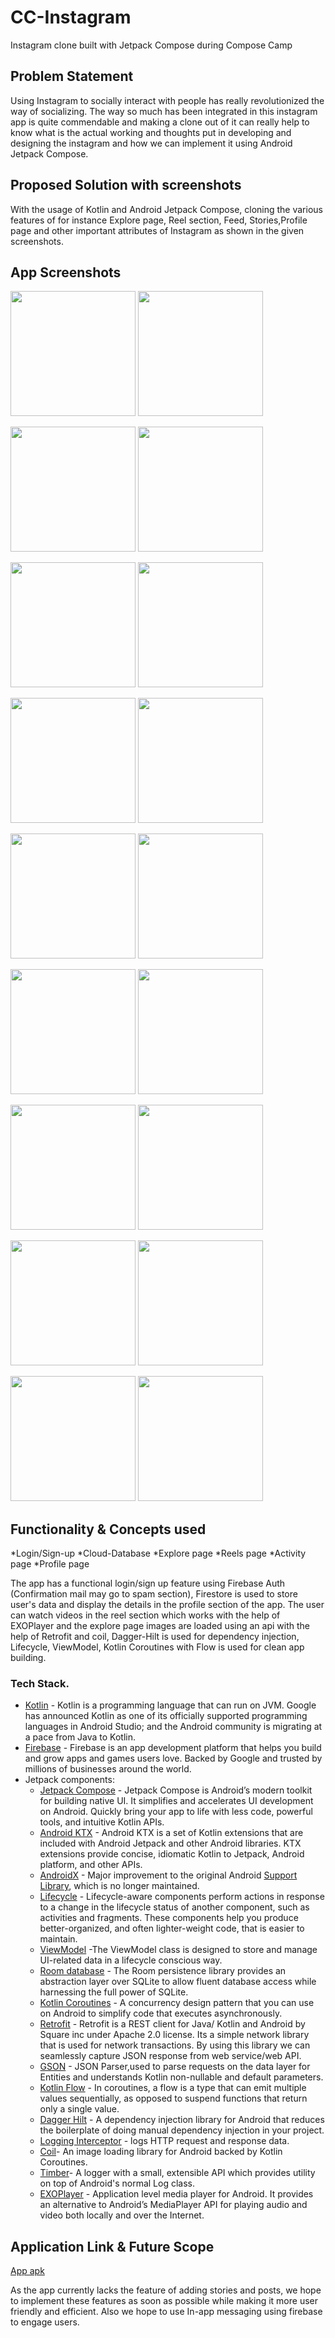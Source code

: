 
# CC-Instagram
Instagram clone built with Jetpack Compose during Compose Camp


## Problem Statement

Using Instagram to socially interact with people has really revolutionized the way of socializing. The way so much has been integrated in this instagram app  is quite commendable and making a clone out of it can really help to know what is the actual working and thoughts put in developing and designing the instagram and how we can implement it using Android Jetpack Compose.

## Proposed Solution with screenshots

With the usage of Kotlin and Android Jetpack Compose, cloning the various features of for instance Explore page, Reel section, Feed, Stories,Profile page and other important attributes of Instagram as shown in the given screenshots.

## App Screenshots


<img src="https://github.com/mshivam019/InstagramClone/blob/master/screenshots/light1.jpg" width="200"> <img src="https://github.com/mshivam019/InstagramClone/blob/master/screenshots/dark1.jpg" width="200">


<img src="https://github.com/mshivam019/InstagramClone/blob/master/screenshots/light2.jpg" width="200"> <img src="https://github.com/mshivam019/InstagramClone/blob/master/screenshots/dark2.jpg" width="200">


<img src="https://github.com/mshivam019/InstagramClone/blob/master/screenshots/light3.jpg" width="200"> <img src="https://github.com/mshivam019/InstagramClone/blob/master/screenshots/dark3.jpg" width="200">


<img src="https://github.com/mshivam019/InstagramClone/blob/master/screenshots/light4.jpg" width="200"> <img src="https://github.com/mshivam019/InstagramClone/blob/master/screenshots/dark4.jpg" width="200">


<img src="https://github.com/mshivam019/InstagramClone/blob/master/screenshots/light5.jpg" width="200"> <img src="https://github.com/mshivam019/InstagramClone/blob/master/screenshots/dark5.jpg" width="200">


<img src="https://github.com/mshivam019/InstagramClone/blob/master/screenshots/light1.jpg" width="200"> <img src="https://github.com/mshivam019/InstagramClone/blob/master/screenshots/dark1.jpg" width="200">


<img src="https://github.com/mshivam019/InstagramClone/blob/master/screenshots/light6.jpg" width="200"> <img src="https://github.com/mshivam019/InstagramClone/blob/master/screenshots/dark6.jpg" width="200">


<img src="https://github.com/mshivam019/InstagramClone/blob/master/screenshots/light7.jpg" width="200"> <img src="https://github.com/mshivam019/InstagramClone/blob/master/screenshots/dark7.jpg" width="200">


<img src="https://github.com/mshivam019/InstagramClone/blob/master/screenshots/light8.jpg" width="200"> <img src="https://github.com/mshivam019/InstagramClone/blob/master/screenshots/dark8.jpg" width="200">


## Functionality & Concepts used

*Login/Sign-up
*Cloud-Database
*Explore page
*Reels page
*Activity page
*Profile page

The app has a functional login/sign up feature using Firebase Auth (Confirmation mail may go to spam section), Firestore is used to store user's data and display the details in the profile section of the app. The user can watch videos in the reel section which works with the help of EXOPlayer and the explore page images are loaded using an api with the help of Retrofit and coil, Dagger-Hilt is used for dependency injection, Lifecycle, ViewModel, Kotlin Coroutines with Flow is used for clean app building. 



### Tech Stack.
- [Kotlin](https://developer.android.com/kotlin) - Kotlin is a programming language that can run on JVM. Google has announced Kotlin as one of its officially supported programming languages in Android Studio; and the Android community is migrating at a pace from Java to Kotlin.
- [Firebase](https://firebase.google.com/) - Firebase is an app development platform that helps you build and grow apps and games users love. Backed by Google and trusted by millions of businesses around the world.
- Jetpack components:
    - [Jetpack Compose](https://developer.android.com/jetpack/compose) - Jetpack Compose is Android’s modern toolkit for building native UI. It simplifies and accelerates UI development on Android. Quickly bring your app to life with less code, powerful tools, and intuitive Kotlin APIs.
    - [Android KTX](https://developer.android.com/kotlin/ktx.html) - Android KTX is a set of Kotlin extensions that are included with Android Jetpack and other Android libraries. KTX extensions provide concise, idiomatic Kotlin to Jetpack, Android platform, and other APIs.
    - [AndroidX](https://developer.android.com/jetpack/androidx) - Major improvement to the original Android [Support Library](https://developer.android.com/topic/libraries/support-library/index), which is no longer maintained.
    - [Lifecycle](https://developer.android.com/topic/libraries/architecture/lifecycle) - Lifecycle-aware components perform actions in response to a change in the lifecycle status of another component, such as activities and fragments. These components help you produce better-organized, and often lighter-weight code, that is easier to maintain.
    - [ViewModel](https://developer.android.com/topic/libraries/architecture/viewmodel) -The ViewModel class is designed to store and manage UI-related data in a lifecycle conscious way.
    - [Room database](https://developer.android.com/training/data-storage/room) - The Room persistence library provides an abstraction layer over SQLite to allow fluent database access while harnessing the full power of SQLite.
    - [Kotlin Coroutines](https://developer.android.com/kotlin/coroutines) - A concurrency design pattern that you can use on Android to simplify code that executes asynchronously.
    - [Retrofit](https://square.github.io/retrofit) -  Retrofit is a REST client for Java/ Kotlin and Android by Square inc under Apache 2.0 license. Its a simple network library that is used for network transactions. By using this library we can seamlessly capture JSON response from web service/web API.
    - [GSON](https://github.com/square/gson) - JSON Parser,used to parse requests on the data layer for Entities and understands Kotlin non-nullable and default parameters.
    - [Kotlin Flow](https://developer.android.com/kotlin/flow) - In coroutines, a flow is a type that can emit multiple values sequentially, as opposed to suspend functions that return only a single value.
    - [Dagger Hilt](https://developer.android.com/training/dependency-injection/hilt-android) - A dependency injection library for Android that reduces the boilerplate of doing manual dependency injection in your project.
    - [Logging Interceptor](https://github.com/square/okhttp/blob/master/okhttp-logging-interceptor/README.md) -  logs HTTP request and response data.
    - [Coil](https://coil-kt.github.io/coil/compose/)- An image loading library for Android backed by Kotlin Coroutines.
    - [Timber](https://github.com/JakeWharton/timber)- A logger with a small, extensible API which provides utility on top of Android's normal Log class.
    - [EXOPlayer](https://github.com/google/ExoPlayer) - Application level media player for Android. It provides an alternative to Android’s MediaPlayer API for playing audio and video both locally and over the Internet.


## Application Link & Future Scope
[App apk](https://drive.google.com/file/d/1e_qJq4ZZ-zLiNnAQd2tNMAb72vniox_x/view?usp=sharing)

As the app currently lacks the feature of adding stories and posts, we hope to implement these features as soon as possible while making it more user friendly and efficient. Also we hope to use In-app messaging using firebase to engage users.
